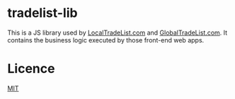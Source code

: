 # tradelist-lib

This is a JS library used by [LocalTradeList.com](https://localtradelist.com) and [GlobalTradeList.com](https://globaltradelist.com). It contains the business logic executed by those front-end web apps.


# Licence
[MIT](LICENSE.md)
